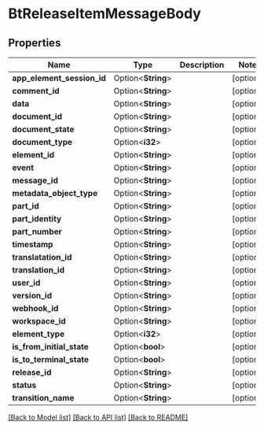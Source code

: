 # BtReleaseItemMessageBody

## Properties

Name | Type | Description | Notes
------------ | ------------- | ------------- | -------------
**app_element_session_id** | Option<**String**> |  | [optional]
**comment_id** | Option<**String**> |  | [optional]
**data** | Option<**String**> |  | [optional]
**document_id** | Option<**String**> |  | [optional]
**document_state** | Option<**String**> |  | [optional]
**document_type** | Option<**i32**> |  | [optional]
**element_id** | Option<**String**> |  | [optional]
**event** | Option<**String**> |  | [optional]
**message_id** | Option<**String**> |  | [optional]
**metadata_object_type** | Option<**String**> |  | [optional]
**part_id** | Option<**String**> |  | [optional]
**part_identity** | Option<**String**> |  | [optional]
**part_number** | Option<**String**> |  | [optional]
**timestamp** | Option<**String**> |  | [optional]
**translatation_id** | Option<**String**> |  | [optional]
**translation_id** | Option<**String**> |  | [optional]
**user_id** | Option<**String**> |  | [optional]
**version_id** | Option<**String**> |  | [optional]
**webhook_id** | Option<**String**> |  | [optional]
**workspace_id** | Option<**String**> |  | [optional]
**element_type** | Option<**i32**> |  | [optional]
**is_from_initial_state** | Option<**bool**> |  | [optional]
**is_to_terminal_state** | Option<**bool**> |  | [optional]
**release_id** | Option<**String**> |  | [optional]
**status** | Option<**String**> |  | [optional]
**transition_name** | Option<**String**> |  | [optional]

[[Back to Model list]](../README.md#documentation-for-models) [[Back to API list]](../README.md#documentation-for-api-endpoints) [[Back to README]](../README.md)


